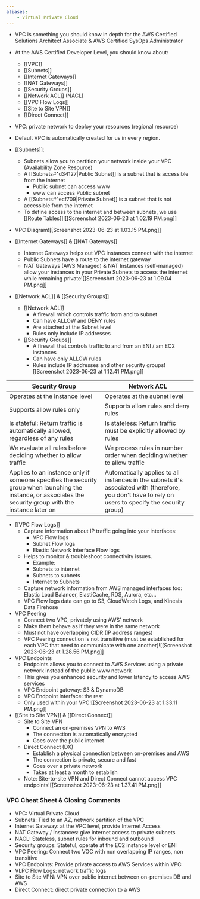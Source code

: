 ```yaml
---
aliases:
	- Virtual Private Cloud
---
```

- VPC is something you should know in depth for the AWS Certified Solutions Architect Associate & AWS Certified SysOps Administrator
- At the AWS Certified Developer Level, you should know about:
	- [[VPC]]
	- [[Subnets]]
	- [[Internet Gateways]]
	- [[NAT Gateways]]
	- [[Security Groups]]
	- [[Network ACL]] (NACL)
	- [[VPC Flow Logs]]
	- [[Site to Site VPN]]
	- [[Direct Connect]]

- VPC: private network to deploy your resources (regional resource)
- Default VPC is automatically created for us in every region.
- [[Subnets]]:
	- Subnets allow you to partition your network inside your VPC (Availability Zone Resource)
	- A [[Subnets#^d34127|Public Subnet]] is a subnet that is accessible from the internet
		- Public subnet can access www
		- www can access Public subnet
	- A [[Subnets#^ecf709|Private Subnet]] is a subnet that is not accessible from the internet
	- To define access to the internet and between subnets, we use [[Route Tables]]![[Screenshot 2023-06-23 at 1.02.19 PM.png]]
- VPC Diagram![[Screenshot 2023-06-23 at 1.03.15 PM.png]]
- [[Internet Gateways]] & [[NAT Gateways]]
	- Internet Gateways helps out VPC instances connect with the internet
	- Public Subnets have a route to the internet gateway
	- NAT Gateways (AWS Managed) & NAT Instances (self-managed) allow your instances in your Private Subnets to access the internet while remaining private![[Screenshot 2023-06-23 at 1.09.04 PM.png]]
- [[Network ACL]] & [[Security Groups]]
	- [[Network ACL]]
		- A firewall which controls traffic from and to subnet
		- Can have ALLOW and DENY rules
		- Are attached at the Subnet level
		- Rules only include IP addresses
	- [[Security Groups]]
		- A firewall that controls traffic to and from an ENI / am EC2 instances
		- Can have only ALLOW rules
		- Rules include IP addresses and other security groups![[Screenshot 2023-06-23 at 1.12.41 PM.png]]

Security Group | Network ACL
---|--- 
Operates at the instance level | Operates at the subnet level
Supports allow rules only | Supports allow rules and deny rules
Is stateful: Return traffic is automatically allowed, regardless of any rules | Is stateless: Return traffic must be explicitly allowed by rules
We evaluate all rules before deciding whether to allow traffic | We process rules in number order when deciding whether to allow traffic
Applies to an instance only if someone specifies the security group when launching the instance, or associates the security group with the instance later on | Automatically applies to all instances in the subnets it's associated with (therefore, you don't have to rely on users to specify the security group)

- [[VPC Flow Logs]]
	- Capture information about IP traffic going into your interfaces:
		- VPC Flow logs
		- Subnet Flow logs
		- Elastic Network Interface Flow logs
	- Helps to monitor & troubleshoot connectivity issues.
		- Example:
		- Subnets to internet
		- Subnets to subnets
		- Internet to Subnets
	- Capture network information from AWS managed interfaces too: Elastic Load Balancer, ElastiCache, RDS, Aurora, etc...
	- VPC Flow logs data can go to S3, CloudWatch Logs, and Kinesis Data Firehose
- VPC Peering
	- Connect two VPC, privately using AWS' network
	- Make them behave as if they were in the same network
	- Must not have overlapping CIDR (IP address ranges)
	- VPC Peering connection is not transitive (must be established for each VPC that need to communicate with one another)![[Screenshot 2023-06-23 at 1.28.56 PM.png]]
- VPC Endpoints
	- Endpoints allows you to connect to AWS Services using a private network instead of the public www network
	- This gives you enhanced security and lower latency to access AWS services
	- VPC Endpoint gateway: S3 & DynamoDB
	- VPC Endpoint Interface: the rest
	- Only used within your VPC![[Screenshot 2023-06-23 at 1.33.11 PM.png]]
- [[Site to Site VPN]] & [[Direct Connect]]
	- Site to Site VPN
		- Connect an on-premises VPN to AWS
		- The connection is automatically encrypted
		- Goes over the public internet
	- Direct Connect (DX)
		- Establish a physical connection between on-premises and AWS
		- The connection is private, secure and fast
		- Goes over a private network
		- Takes at least a month to establish
	- Note: Site-to-site VPN and Direct Connect cannot access VPC endpoints![[Screenshot 2023-06-23 at 1.37.41 PM.png]]

### VPC Cheat Sheet & Closing Comments
- VPC: Virtual Private Cloud
- Subnets: Tied to an AZ, network partition of the VPC
- Internet Gateway: at the VPC level, provide Internet Access
- NAT Gateway / Instances: give internet access to private subnets
- NACL: Stateless, subnet rules for inbound and outbound
- Security groups: Stateful, operate at the EC2 instance level or ENI
- VPC Peering: Connect two VOC with non overlapping IP ranges, non transitive
- VPC Endpoints: Provide private access to AWS Services within VPC
- VLPC Flow Logs: network traffic logs
- Site to Site VPN: VPN over public internet between on-premises DB and AWS
- Direct Connect: direct private connection to a AWS
